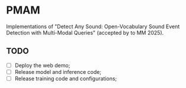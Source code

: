 # PMAM
<!-- [![PWC](https://img.shields.io/badge/arXiv-2409.17656-brightgreen)](https://arxiv.org/abs/2409.17656) -->
Implementations of "Detect Any Sound: Open-Vocabulary Sound Event Detection with Multi-Modal Queries" (accepted by to MM 2025).

## TODO
- [ ] Deploy the web demo;  
- [ ] Release model and inference code;  
- [ ] Release training code and configurations;  
